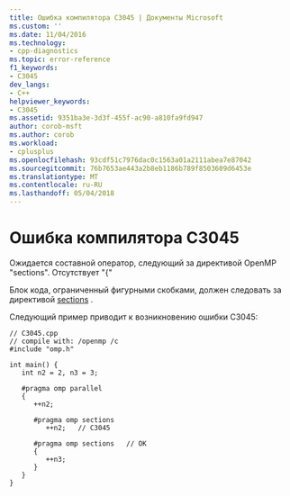 ```yaml
---
title: Ошибка компилятора C3045 | Документы Microsoft
ms.custom: ''
ms.date: 11/04/2016
ms.technology:
- cpp-diagnostics
ms.topic: error-reference
f1_keywords:
- C3045
dev_langs:
- C++
helpviewer_keywords:
- C3045
ms.assetid: 9351ba3e-3d3f-455f-ac90-a810fa9fd947
author: corob-msft
ms.author: corob
ms.workload:
- cplusplus
ms.openlocfilehash: 93cdf51c7976dac0c1563a01a2111abea7e87042
ms.sourcegitcommit: 76b7653ae443a2b8eb1186b789f8503609d6453e
ms.translationtype: MT
ms.contentlocale: ru-RU
ms.lasthandoff: 05/04/2018
---
```

# <a name="compiler-error-c3045"></a>Ошибка компилятора C3045
Ожидается составной оператор, следующий за директивой OpenMP "sections". Отсутствует "{"  
  
 Блок кода, ограниченный фигурными скобками, должен следовать за директивой [sections](../../parallel/openmp/reference/sections-openmp.md) .  
  
 Следующий пример приводит к возникновению ошибки C3045:  
  
```  
// C3045.cpp  
// compile with: /openmp /c  
#include "omp.h"  
  
int main() {  
   int n2 = 2, n3 = 3;  
  
   #pragma omp parallel  
   {  
      ++n2;  
  
      #pragma omp sections  
         ++n2;   // C3045  
  
      #pragma omp sections   // OK  
      {  
         ++n3;  
      }  
   }  
}  
```